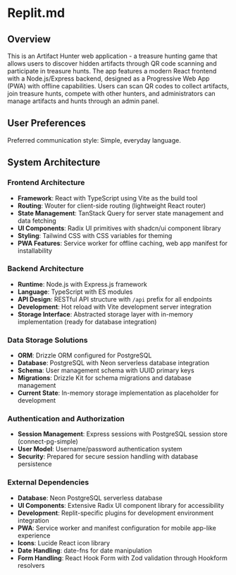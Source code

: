 # Replit.md

## Overview

This is an Artifact Hunter web application - a treasure hunting game that allows users to discover hidden artifacts through QR code scanning and participate in treasure hunts. The app features a modern React frontend with a Node.js/Express backend, designed as a Progressive Web App (PWA) with offline capabilities. Users can scan QR codes to collect artifacts, join treasure hunts, compete with other hunters, and administrators can manage artifacts and hunts through an admin panel.

## User Preferences

Preferred communication style: Simple, everyday language.

## System Architecture

### Frontend Architecture
- **Framework**: React with TypeScript using Vite as the build tool
- **Routing**: Wouter for client-side routing (lightweight React router)
- **State Management**: TanStack Query for server state management and data fetching
- **UI Components**: Radix UI primitives with shadcn/ui component library
- **Styling**: Tailwind CSS with CSS variables for theming
- **PWA Features**: Service worker for offline caching, web app manifest for installability

### Backend Architecture
- **Runtime**: Node.js with Express.js framework
- **Language**: TypeScript with ES modules
- **API Design**: RESTful API structure with `/api` prefix for all endpoints
- **Development**: Hot reload with Vite development server integration
- **Storage Interface**: Abstracted storage layer with in-memory implementation (ready for database integration)

### Data Storage Solutions
- **ORM**: Drizzle ORM configured for PostgreSQL
- **Database**: PostgreSQL with Neon serverless database integration
- **Schema**: User management schema with UUID primary keys
- **Migrations**: Drizzle Kit for schema migrations and database management
- **Current State**: In-memory storage implementation as placeholder for development

### Authentication and Authorization
- **Session Management**: Express sessions with PostgreSQL session store (connect-pg-simple)
- **User Model**: Username/password authentication system
- **Security**: Prepared for secure session handling with database persistence

### External Dependencies
- **Database**: Neon PostgreSQL serverless database
- **UI Components**: Extensive Radix UI component library for accessibility
- **Development**: Replit-specific plugins for development environment integration
- **PWA**: Service worker and manifest configuration for mobile app-like experience
- **Icons**: Lucide React icon library
- **Date Handling**: date-fns for date manipulation
- **Form Handling**: React Hook Form with Zod validation through Hookform resolvers